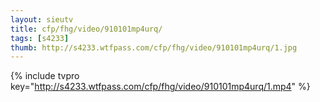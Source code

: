 ```yaml
--- 
layout: sieutv
title: cfp/fhg/video/910101mp4urq/
tags: [s4233]
thumb: http://s4233.wtfpass.com/cfp/fhg/video/910101mp4urq/1.jpg
---
```

{% include tvpro key="http://s4233.wtfpass.com/cfp/fhg/video/910101mp4urq/1.mp4" %} 
